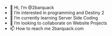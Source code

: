 - 👋 Hi, I’m @2barquack
- 👀 I’m interested in programming and Destiny 2
- 🌱 I’m currently learning Server Side Coding
- 💞️ I’m looking to collaborate on Website Projects
- 📫 How to reach me 2barquack.com

<!---
2barquack/2barquack is a ✨ special ✨ repository because its `README.md` (this file) appears on your GitHub profile.
You can click the Preview link to take a look at your changes.
--->
